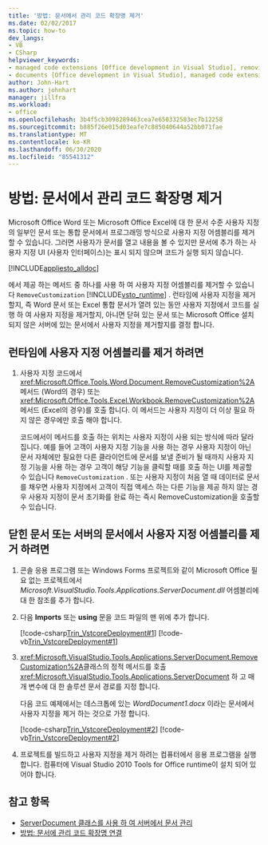 ```yaml
---
title: '방법: 문서에서 관리 코드 확장명 제거'
ms.date: 02/02/2017
ms.topic: how-to
dev_langs:
- VB
- CSharp
helpviewer_keywords:
- managed code extensions [Office development in Visual Studio], removing
- documents [Office development in Visual Studio], managed code extensions
author: John-Hart
ms.author: johnhart
manager: jillfra
ms.workload:
- office
ms.openlocfilehash: 3b4f5cb3098289463cea7e650332583ec7b12258
ms.sourcegitcommit: b885f26e015d03eafe7c885040644a52bb071fae
ms.translationtype: MT
ms.contentlocale: ko-KR
ms.lasthandoff: 06/30/2020
ms.locfileid: "85541312"
---
```

# <a name="how-to-remove-managed-code-extensions-from-documents"></a>방법: 문서에서 관리 코드 확장명 제거
  Microsoft Office Word 또는 Microsoft Office Excel에 대 한 문서 수준 사용자 지정의 일부인 문서 또는 통합 문서에서 프로그래밍 방식으로 사용자 지정 어셈블리를 제거할 수 있습니다. 그러면 사용자가 문서를 열고 내용을 볼 수 있지만 문서에 추가 하는 사용자 지정 UI (사용자 인터페이스)는 표시 되지 않으며 코드가 실행 되지 않습니다.

 [!INCLUDE[appliesto_alldoc](../vsto/includes/appliesto-alldoc-md.md)]

 에서 제공 하는 메서드 중 하나를 사용 하 여 사용자 지정 어셈블리를 제거할 수 있습니다 `RemoveCustomization` [!INCLUDE[vsto_runtime](../vsto/includes/vsto-runtime-md.md)] . 런타임에 사용자 지정을 제거할지, 즉 Word 문서 또는 Excel 통합 문서가 열려 있는 동안 사용자 지정에서 코드를 실행 하 여 사용자 지정을 제거할지, 아니면 닫혀 있는 문서 또는 Microsoft Office 설치 되지 않은 서버에 있는 문서에서 사용자 지정을 제거할지를 결정 합니다.

## <a name="to-remove-the-customization-assembly-at-run-time"></a>런타임에 사용자 지정 어셈블리를 제거 하려면

1. 사용자 지정 코드에서 <xref:Microsoft.Office.Tools.Word.Document.RemoveCustomization%2A> 메서드 (Word의 경우) 또는 <xref:Microsoft.Office.Tools.Excel.Workbook.RemoveCustomization%2A> 메서드 (Excel의 경우)를 호출 합니다. 이 메서드는 사용자 지정이 더 이상 필요 하지 않은 경우에만 호출 해야 합니다.

     코드에서이 메서드를 호출 하는 위치는 사용자 지정이 사용 되는 방식에 따라 달라 집니다. 예를 들어 고객이 사용자 지정 기능을 사용 하는 경우 사용자 지정이 아닌 문서 자체에만 필요한 다른 클라이언트에 문서를 보낼 준비가 될 때까지 사용자 지정 기능을 사용 하는 경우 고객이 해당 기능을 클릭할 때를 호출 하는 UI를 제공할 수 있습니다 `RemoveCustomization` . 또는 사용자 지정이 처음 열 때 데이터로 문서를 채우면 사용자 지정에서 고객이 직접 액세스 하는 다른 기능을 제공 하지 않는 경우 사용자 지정이 문서 초기화를 완료 하는 즉시 RemoveCustomization을 호출할 수 있습니다.

## <a name="to-remove-the-customization-assembly-from-a-closed-document-or-a-document-on-a-server"></a>닫힌 문서 또는 서버의 문서에서 사용자 지정 어셈블리를 제거 하려면

1. 콘솔 응용 프로그램 또는 Windows Forms 프로젝트와 같이 Microsoft Office 필요 없는 프로젝트에서 *Microsoft.VisualStudio.Tools.Applications.ServerDocument.dll* 어셈블리에 대 한 참조를 추가 합니다.

2. 다음 **Imports** 또는 **using** 문을 코드 파일의 맨 위에 추가 합니다.

     [!code-csharp[Trin_VstcoreDeployment#1](../vsto/codesnippet/CSharp/Trin_VstcoreDeploymentCS/Program.cs#1)]
     [!code-vb[Trin_VstcoreDeployment#1](../vsto/codesnippet/VisualBasic/Trin_VstcoreDeploymentVB/Program.vb#1)]

3. <xref:Microsoft.VisualStudio.Tools.Applications.ServerDocument.RemoveCustomization%2A>클래스의 정적 메서드를 호출 <xref:Microsoft.VisualStudio.Tools.Applications.ServerDocument> 하 고 매개 변수에 대 한 솔루션 문서 경로를 지정 합니다.

     다음 코드 예제에서는 데스크톱에 있는 *WordDocument1.docx* 이라는 문서에서 사용자 지정을 제거 하는 것으로 가정 합니다.

     [!code-csharp[Trin_VstcoreDeployment#2](../vsto/codesnippet/CSharp/Trin_VstcoreDeploymentCS/Program.cs#2)]
     [!code-vb[Trin_VstcoreDeployment#2](../vsto/codesnippet/VisualBasic/Trin_VstcoreDeploymentVB/Program.vb#2)]

4. 프로젝트를 빌드하고 사용자 지정을 제거 하려는 컴퓨터에서 응용 프로그램을 실행 합니다. 컴퓨터에 Visual Studio 2010 Tools for Office runtime이 설치 되어 있어야 합니다.

## <a name="see-also"></a>참고 항목
- [ServerDocument 클래스를 사용 하 여 서버에서 문서 관리](../vsto/managing-documents-on-a-server-by-using-the-serverdocument-class.md)
- [방법: 문서에 관리 코드 확장명 연결](../vsto/how-to-attach-managed-code-extensions-to-documents.md)
